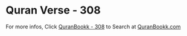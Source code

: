 # Quran Verse - 308 

For more infos, Click [QuranBookk - 308](https://www.quranbookk.com/quran/search?q=308) to Search at [QuranBookk.com](http://quranbookk.com/)